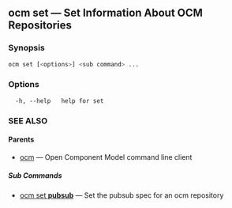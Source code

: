 ## ocm set &mdash; Set Information About OCM Repositories

### Synopsis

```sh
ocm set [<options>] <sub command> ...
```

### Options

```
  -h, --help   help for set
```

### SEE ALSO

#### Parents

* [ocm](ocm.md)	 &mdash; Open Component Model command line client


##### Sub Commands

* [ocm set <b>pubsub</b>](ocm_set_pubsub.md)	 &mdash; Set the pubsub spec for an ocm repository

